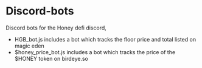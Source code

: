 # Discord-bots

Discord bots for the Honey defi discord,
* HGB_bot.js includes a bot which tracks the floor price and total listed on magic eden
* $honey_price_bot.js includes a bot which tracks the price of the $HONEY token on birdeye.so
